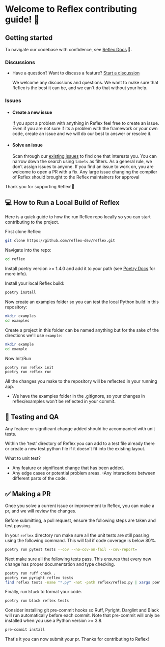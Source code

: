 # Welcome to Reflex contributing guide! 🥳

## Getting started

To navigate our codebase with confidence, see [Reflex Docs](https://reflex.dev/docs/getting-started/introduction) :confetti_ball:.

### Discussions

- Have a question? Want to discuss a feature? [Start a discussion](https://github.com/pynecone-io/pynecone/discussions)

    We welcome any discussions and questions. We want to make sure that Reflex is the best it can be, and we can't do that without your help.

### Issues

* #### Create a new issue

    If you spot a problem with anything in Reflex feel free to create an issue. Even if you are not sure if its a problem with the framework or your own code, create an issue and we will do our best to answer or resolve it.

* #### Solve an issue

    Scan through our [existing issues](https://github.com/pynecone-io/pynecone/issues) to find one that interests you. You can narrow down the search using `labels` as filters. As a general rule, we don’t assign issues to anyone. If you find an issue to work on, you are welcome to open a PR with a fix. Any large issue changing the compiler of Reflex should brought to the Reflex maintainers for approval

Thank you for supporting Reflex!🎊

## 💻 How to Run a Local Build of Reflex 
Here is a quick guide to how the run Reflex repo locally so you can start contributing to the project.

First clone Reflex:
``` bash
git clone https://github.com/reflex-dev/reflex.git
```

Navigate into the repo:
``` bash
cd reflex
```

Install poetry version >= 1.4.0 and add it to your path (see [Poetry Docs](https://python-poetry.org/docs/#installation) for more info).

Install your local Reflex build:
``` bash
poetry install
```

Now create an examples folder so you can test the local Python build in this repository:
``` bash
mkdir examples
cd examples
```

Create a project in this folder can be named anything but for the sake of the directions we'll use `example`:
``` bash
mkdir example
cd example
```

Now Init/Run
``` bash
poetry run reflex init
poetry run reflex run
```

All the changes you make to the repository will be reflected in your running app.
* We have the examples folder in the .gitignore, so your changes in reflex/examples won't be reflected in your commit.

## 🧪 Testing and QA

Any feature or significant change added should be accompanied with unit tests.

Within the 'test' directory of Reflex you can add to a test file already there or create a new test python file if it doesn't fit into the existing layout.

What to unit test?
- Any feature or significant change that has been added.
- Any edge cases or potential problem areas.
 -Any interactions between different parts of the code.


## ✅ Making a PR

Once you solve a current issue or improvement to Reflex, you can make a pr, and we will review the changes. 

Before submitting, a pull request, ensure the following steps are taken and test passing.

In your `reflex` directory run make sure all the unit tests are still passing using the following command.
This will fail if code coverage is below 80%.
``` bash
poetry run pytest tests --cov --no-cov-on-fail --cov-report= 
```
Next make sure all the following tests pass. This ensures that every new change has proper documentation and type checking.
``` bash
poetry run ruff check .
poetry run pyright reflex tests
find reflex tests -name "*.py" -not -path reflex/reflex.py | xargs poetry run darglint
```
Finally, run `black` to format your code.
``` bash
poetry run black reflex tests
```

Consider installing git pre-commit hooks so Ruff, Pyright, Darglint and Black will run automatically before each commit.
Note that pre-commit will only be installed when you use a Python version >= 3.8.
``` bash
pre-commit install
```

That's it you can now submit your pr. Thanks for contributing to Reflex!
